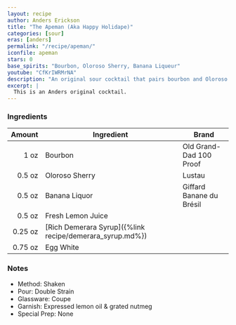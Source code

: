 ```yaml
---
layout: recipe
author: Anders Erickson
title: "The Apeman (Aka Happy Holidape)"
categories: [sour]
eras: [anders]
permalink: "/recipe/apeman/"
iconfile: apeman
stars: 0
base_spirits: "Bourbon, Oloroso Sherry, Banana Liqueur"
youtube: "CfKrIWRMrNA"
description: "An original sour cocktail that pairs bourbon and Oloroso sherry with the tropical sweetness of banana liqueur."
excerpt: |
  This is an Anders original cocktail.
---
```


### Ingredients

|  Amount | Ingredient                                               | Brand                    |
| ------: | -------------------------------------------------------- | ------------------------ |
|    1 oz | Bourbon                                                  | Old Grand-Dad 100 Proof  |
|  0.5 oz | Oloroso Sherry                                           | Lustau                   |
|  0.5 oz | Banana Liquor                                            | Giffard Banane du Brésil |
|  0.5 oz | Fresh Lemon Juice                                        |
| 0.25 oz | [Rich Demerara Syrup]({%link recipe/demerara_syrup.md%}) |
| 0.75 oz | Egg White                                                |

### Notes

- Method: Shaken
- Pour: Double Strain
- Glassware: Coupe
- Garnish: Expressed lemon oil & grated nutmeg
- Special Prep: None

